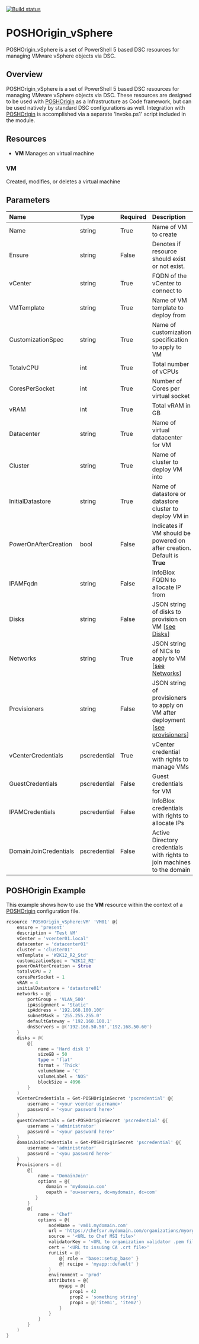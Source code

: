[![Build status](https://ci.appveyor.com/api/projects/status/trhenhq5sll9jca1?svg=true)](https://ci.appveyor.com/project/devblackops/poshorigin-vsphere)

# POSHOrigin_vSphere
POSHOrigin_vSphere is a set of PowerShell 5 based DSC resources for managing VMware vSphere objects via DSC.

## Overview
POSHOrigin_vSphere is a set of PowerShell 5 based DSC resources for managing VMware vSphere objects via DSC. These resources are designed to be used with [POSHOrigin](https://github.com/devblackops/POSHOrigin) as a Infrastructure as Code framework, but can be used natively by standard DSC configurations as well. Integration with [POSHOrigin](https://github.com/devblackops/POSHOrigin) is accomplished via a separate 'Invoke.ps1' script included in the module.

## Resources
* **VM** Manages an virtual machine

### VM

Created, modifies, or deletes a virtual machine

Parameters
----------

| Name                  | Type         | Required | Description
| :---------------------|:-------------|:---------|:-----------|
| Name                  | string       | True     | Name of VM to create
| Ensure                | string       | False    | Denotes if resource should exist or not exist.
| vCenter               | string       | True     | FQDN of the vCenter to connect to
| VMTemplate            | string       | True     | Name of VM template to deploy from
| CustomizationSpec     | string       | True     | Name of customization specification to apply to VM
| TotalvCPU             | int          | True     | Total number of vCPUs
| CoresPerSocket        | int          | True     | Number of Cores per virtual socket
| vRAM                  | int          | True     | Total vRAM in GB
| Datacenter            | string       | True     | Name of virtual datacenter for VM
| Cluster               | string       | True     | Name of cluster to deploy VM into
| InitialDatastore      | string       | True     | Name of datastore or datastore cluster to deploy VM in
| PowerOnAfterCreation  | bool         | False    | Indicates if VM should be powered on after creation. Default is **True**
| IPAMFqdn              | string       | False    | InfoBlox FQDN to allocate IP from
| Disks                 | string       | False    | JSON string of disks to provision on VM [[see Disks](https://github.com/devblackops/POSHOrigin/wiki/vSphere:VM#disks)]
| Networks              | string       | True     | JSON string of NICs to apply to VM [[see Networks](https://github.com/devblackops/POSHOrigin/wiki/vSphere:VM#networks)]
| Provisioners          | string       | False    | JSON string of provisioners to apply on VM after deployment [[see provisioners](https://github.com/devblackops/POSHOrigin/wiki/vSphere:VM#provisioners)]
| vCenterCredentials    | pscredential | True     | vCenter credential with rights to manage VMs
| GuestCredentials      | pscredential | False    | Guest credentials for VM
| IPAMCredentials       | pscredential | False    | InfoBlox credentials with rights to allocate IPs
| DomainJoinCredentials | pscredential | False    | Active Directory credentials with rights to join machines to the domain


## POSHOrigin Example

This example shows how to use the **VM** resource within the context of a [POSHOrigin](https://github.com/devblackops/POSHOrigin) configuration file.

```PowerShell
resource 'POSHOrigin_vSphere:VM' 'VM01' @{
    ensure = 'present'
    description = 'Test VM'
    vCenter = 'vcenter01.local'
    datacenter = 'datacenter01'
    cluster = 'cluster01'
    vmTemplate = 'W2K12_R2_Std'
    customizationSpec = 'W2K12_R2'
    powerOnAfterCreation = $true
    totalvCPU = 2
    coresPerSocket = 1
    vRAM = 4
    initialDatastore = 'datastore01'
    networks = @{
        portGroup = 'VLAN_500'
        ipAssignment = 'Static'
        ipAddress = '192.168.100.100'
        subnetMask = '255.255.255.0'
        defaultGateway = '192.168.100.1'
        dnsServers = @('192.168.50.50','192.168.50.60')
    }
    disks = @(
        @{
            name = 'Hard disk 1'
            sizeGB = 50
            type = 'flat'
            format = 'Thick'
            volumeName = 'C'
            volumeLabel = 'NOS'
            blockSize = 4096
        }
    )
    vCenterCredentials = Get-POSHOriginSecret 'pscredential' @{
        username = '<your vcenter username>'
        password = '<your password here>'
    }
    guestCredentials = Get-POSHOriginSecret 'pscredential' @{
        username = 'administrator'
        password = '<your password here>'
    }
    domainJoinCredentials = Get-POSHOriginSecret 'pscredential' @{
        username = 'administrator'
        password = '<you password here>'
    }
    Provisioners = @(
        @{
            name = 'DomainJoin'
            options = @{
               domain = 'mydomain.com'
               oupath = 'ou=servers, dc=mydomain, dc=com'
           }
        }
        @{
            name = 'Chef'
            options = @{
                nodeName = 'vm01.mydomain.com'
                url = 'https://chefsvr.mydomain.com/organizations/myorg'
                source = '<URL to Chef MSI file>'
                validatorKey = '<URL to organization validator .pem file>'
                cert = '<URL to issuing CA .crt file>'
                runList = @(
                    @{ role = 'base::setup_base' }
                    @{ recipe = 'myapp::default' }
                )
                environment = 'prod'
                attributes = @{
                    myapp = @{
                        prop1 = 42
                        prop2 = 'something string'
                        prop3 = @('item1', 'item2')
                    }
                }
            }
        }
    )
}
```